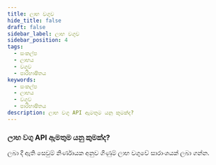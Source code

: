 ```yaml
---
title: ලාභ වගුව
hide_title: false
draft: false
sidebar_label: ලාභ වගුව
sidebar_position: 4
tags:
  - සංකල්ප
  - ලාභය
  - වගුව
  - පාරිභාෂිතය
keywords:
  - සංකල්ප
  - ලාභය
  - වගුව
  - පාරිභාෂිතය
description: ලාභ වගු API ඇමතුම යනු කුමක්ද?
---
```


### ලාභ වගු API ඇමතුම යනු කුමක්ද?

ලබා දී ඇති සෙවුම් නිර්ණායක අනුව ගිණුම් ලාභ වගුවේ සාරාංශයක් ලබා ගන්න.

